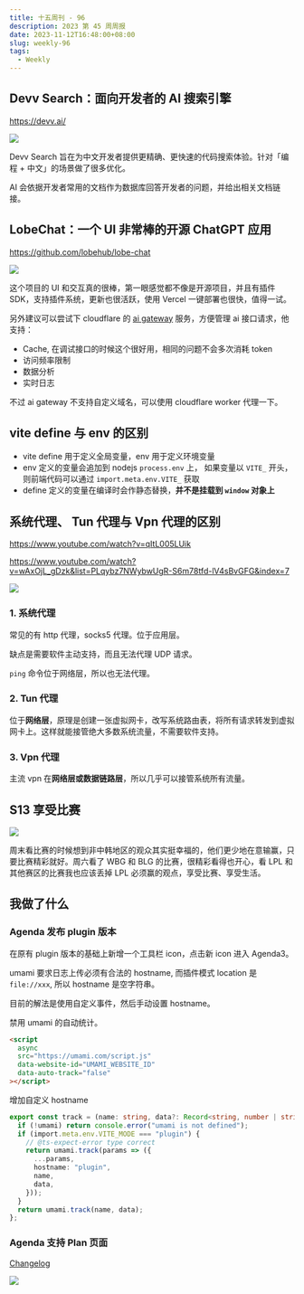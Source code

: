 ```yaml
---
title: 十五周刊 - 96
description: 2023 第 45 周周报
date: 2023-11-12T16:48:00+08:00
slug: weekly-96
tags:
  - Weekly
---
```




## Devv Search：面向开发者的 AI 搜索引擎

https://devv.ai/

![](https://pocket.haydenhayden.com/blog/202311121952915.png)

Devv Search 旨在为中文开发者提供更精确、更快速的代码搜索体验。针对「编程 + 中文」的场景做了很多优化。

AI 会依据开发者常用的文档作为数据库回答开发者的问题，并给出相关文档链接。

## LobeChat：一个 UI 非常棒的开源 ChatGPT 应用

https://github.com/lobehub/lobe-chat

![](https://pocket.haydenhayden.com/blog/202311122004736.png)

这个项目的 UI 和交互真的很棒，第一眼感觉都不像是开源项目，并且有插件 SDK，支持插件系统，更新也很活跃，使用 Vercel 一键部署也很快，值得一试。

另外建议可以尝试下 cloudflare 的 [ai gateway](https://developers.cloudflare.com/ai-gateway/) 服务，方便管理 ai 接口请求，他支持：

- Cache, 在调试接口的时候这个很好用，相同的问题不会多次消耗 token
- 访问频率限制
- 数据分析
- 实时日志

不过 ai gateway 不支持自定义域名，可以使用 cloudflare worker 代理一下。

## vite define 与 env 的区别

- vite define 用于定义全局变量，env 用于定义环境变量
- env 定义的变量会追加到 nodejs `process.env` 上， 如果变量以 `VITE_` 开头，则前端代码可以通过 `import.meta.env.VITE_` 获取
- define 定义的变量在编译时会作静态替换，**并不是挂载到 `window` 对象上**

## 系统代理、 Tun 代理与 Vpn 代理的区别

https://www.youtube.com/watch?v=qItL005LUik

https://www.youtube.com/watch?v=wAxOjL_gDzk&list=PLqybz7NWybwUgR-S6m78tfd-lV4sBvGFG&index=7

![](https://pocket.haydenhayden.com/blog/202311121925796.png)

### 1. 系统代理

常见的有 http 代理，socks5 代理。位于应用层。

缺点是需要软件主动支持，而且无法代理 UDP 请求。

`ping` 命令位于网络层，所以也无法代理。

### 2. Tun 代理

位于**网络层**，原理是创建一张虚拟网卡，改写系统路由表，将所有请求转发到虚拟网卡上。这样就能接管绝大多数系统流量，不需要软件支持。

### 3. Vpn 代理

主流 vpn 在**网络层或数据链路层**，所以几乎可以接管系统所有流量。

## S13 享受比赛

![](https://pocket.haydenhayden.com/blog/202311121943701.png)

周末看比赛的时候想到非中韩地区的观众其实挺幸福的，他们更少地在意输赢，只要比赛精彩就好。周六看了 WBG 和 BLG 的比赛，很精彩看得也开心，看 LPL 和其他赛区的比赛我也应该丢掉 LPL 必须赢的观点，享受比赛、享受生活。

## 我做了什么

### Agenda 发布 plugin 版本

在原有 plugin 版本的基础上新增一个工具栏 icon，点击新 icon 进入 Agenda3。

umami 要求日志上传必须有合法的 hostname, 而插件模式 location 是 `file://xxx`, 所以 hostname 是空字符串。

目前的解法是使用自定义事件，然后手动设置 hostname。

禁用 umami 的自动统计。

```html
<script
  async
  src="https://umami.com/script.js"
  data-website-id="UMAMI_WEBSITE_ID"
  data-auto-track="false"
></script>
```

增加自定义 hostname

```ts
export const track = (name: string, data?: Record<string, number | string>) => {
  if (!umami) return console.error("umami is not defined");
  if (import.meta.env.VITE_MODE === "plugin") {
    // @ts-expect-error type correct
    return umami.track(params => ({
      ...params,
      hostname: "plugin",
      name,
      data,
    }));
  }
  return umami.track(name, data);
};
```

### Agenda 支持 Plan 页面

[Changelog](https://github.com/haydenull/logseq-plugin-agenda/releases/tag/v3.3.0)

![](https://pocket.haydenhayden.com/blog/202311121731907.png?x-oss-process=image/resize,w_1000,m_lfit)

